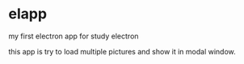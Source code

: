 # elapp
my first electron app for study electron

this app is try to load multiple pictures and show it in modal window.

